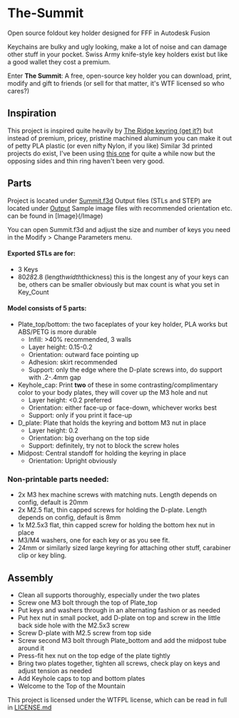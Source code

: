 # The-Summit
Open source foldout key holder designed for FFF in Autodesk Fusion

Keychains are bulky and ugly looking, make a lot of noise and can damage other stuff in your pocket.
Swiss Army knife-style key holders exist but like a good wallet they cost a premium.

Enter **The Summit**: A free, open-source key holder you can download, print, modify and gift to friends (or sell for that matter, it's WTF licensed so who cares?)

## Inspiration
This project is inspired quite heavily by [The Ridge keyring (get it?)](https://ridgewallet.eu/collections/keycase) but instead of premium, pricey, pristine machined aluminum you can make it out of petty PLA plastic (or even nifty Nylon, if you like)
Similar 3d printed projects do exist, I've been using [this one](https://www.printables.com/model/159941) for quite a while now but the opposing sides and thin ring haven't been very good.

## Parts
Project is located under [Summit.f3d](/Summit.f3d)
Output files (STLs and STEP) are located under [Output](/Output)
Sample image files with recommended orientation etc. can be found in [Image}(/Image)

You can open Summit.f3d and adjust the size and number of keys you need in the Modify > Change Parameters menu.

#### Exported STLs are for:
- 3 Keys 
- 80*28*2.8 (length*width*thickness) this is the longest any of your keys can be, others can be smaller obviously but max count is what you set in Key_Count

#### Model consists of 5 parts:
- Plate_top/bottom: the two faceplates of your key holder, PLA works but ABS/PETG is more durable
	- Infill: >40% recommended, 3 walls
	- Layer height: 0.15-0.2
	- Orientation: outward face pointing up
	- Adhesion: skirt recommended
	- Support: only the edge where the D-plate screws into, do support with .2-.4mm gap
- Keyhole_cap: Print **two** of these in some contrasting/complimentary color to your body plates, they will cover up the M3 hole and nut
	- Layer height: <0.2 preferred
	- Orientation: either face-up or face-down, whichever works best
	- Support: only if you print it face-up
- D_plate: Plate that holds the keyring and bottom M3 nut in place
	- Layer height: 0.2
	- Orientation: big overhang on the top side
	- Support: definitely, try not to block the screw holes
- Midpost: Central standoff for holding the keyring in place
	- Orientation: Upright obviously

### Non-printable parts needed:
- 2x M3 hex machine screws with matching nuts. Length depends on config, default is 20mm
- 2x M2.5 flat, thin capped screws for holding the D-plate. Length depends on config, default is 8mm
- 1x M2.5x3 flat, thin capped screw for holding the bottom hex nut in place
- M3/M4 washers, one for each key or as you see fit.
- 24mm or similarly sized large keyring for attaching other stuff, carabiner clip or key bling.

## Assembly
- Clean all supports thoroughly, especially under the two plates
- Screw one M3 bolt through the top of Plate_top
- Put keys and washers through in an alternating fashion or as needed
- Put hex nut in small pocket, add D-plate on top and screw in the little back side hole with the M2.5x3 screw
- Screw D-plate with M2.5 screw from top side
- Screw second M3 bolt through Plate_bottom and add the midpost tube around it
- Press-fit hex nut on the top edge of the plate tightly
- Bring two plates together, tighten all screws, check play on keys and adjust tension as needed
- Add Keyhole caps to top and bottom plates
- Welcome to the Top of the Mountain

This project is licensed under the WTFPL license, which can be read in full in [LICENSE.md](/LICENSE.md)

